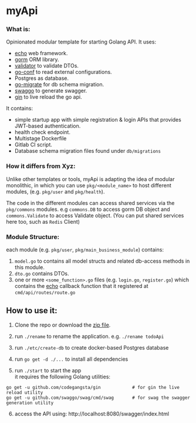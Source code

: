 # myApi

### What is: 
Opinionated modular template for starting  Golang API. It uses:
* [echo](https://echo.labstack.com/) web framework.
* [gorm](https://gorm.io/) ORM library.
* [validator](https://github.com/go-playground/validator) to validate DTOs.
* [go-conf](https://github.com/mhewedy/go-conf) to read external configurations.
* Postgres as database.
* [go-migrate](https://github.com/golang-migrate/migrate) for db schema migration.
* [swaggo](https://github.com/swaggo/swag) to generate swagger.
* [gin](https://github.com/codegangsta/gin) to live reload the go api.


It contains:
* simple startup app with simple registration & login APIs that provides JWT-based authentication. 
* health check endpoint.
* Multistage Dockerfile
* Gitlab CI script.
* Database schema migration files found under `db/migrations`

### How it differs from Xyz:
Unlike other templates or tools, myApi is adapting the idea of modular monolithic, in which you can use  `pkg/<module_name>` to host different modules, (e.g. `pkg/user` and `pkg/health`).    

The code in the different modules can access shared services via the `pkg/commons` modules. e.g `commons.DB` to access gorm DB object and `commons.Validate` to access Validate object. (You can put shared services here too, such as `Redis` Client)

### Module Structure:
each module (e.g. `pkg/user`, `pkg/main_business_module`) contains:
1. `model.go` to contains all model structs and related db-access methods in this module.
2. `dto.go` contains DTOs.
3. one or more `<some_function>.go` files (e.g. `login.go`, `register.go`) which contains the [echo](https://echo.labstack.com/) callback function that it registered at `cmd/api/routes/route.go`

## How to use it:

1. Clone the repo or download the [zip file](https://github.com/mhewedy/myApi/archive/refs/heads/master.zip).

2. run `./rename` to rename the application. e.g. `./rename todoApi`

3. run `./etc/create-db` to create docker-based Postgres database

4. run `go get -d ./...` to install all dependencies

5. run `./start` to start the app   
it requires the following Golang utilities:
```
go get -u github.com/codegangsta/gin			# for gin the live reload utility
go get -u github.com/swaggo/swag/cmd/swag		# for swag the swagger generation utility

```
6. access the API using: http://localhost:8080/swagger/index.html
